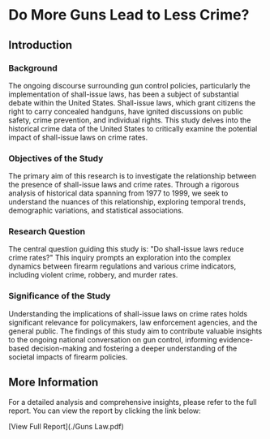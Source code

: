 # Do More Guns Lead to Less Crime?

## Introduction

### Background
The ongoing discourse surrounding gun control policies, particularly the implementation of shall-issue laws, has been a subject of substantial debate within the United States. Shall-issue laws, which grant citizens the right to carry concealed handguns, have ignited discussions on public safety, crime prevention, and individual rights. This study delves into the historical crime data of the United States to critically examine the potential impact of shall-issue laws on crime rates.

### Objectives of the Study
The primary aim of this research is to investigate the relationship between the presence of shall-issue laws and crime rates. Through a rigorous analysis of historical data spanning from 1977 to 1999, we seek to understand the nuances of this relationship, exploring temporal trends, demographic variations, and statistical associations.

### Research Question
The central question guiding this study is: "Do shall-issue laws reduce crime rates?" This inquiry prompts an exploration into the complex dynamics between firearm regulations and various crime indicators, including violent crime, robbery, and murder rates.

### Significance of the Study
Understanding the implications of shall-issue laws on crime rates holds significant relevance for policymakers, law enforcement agencies, and the general public. The findings of this study aim to contribute valuable insights to the ongoing national conversation on gun control, informing evidence-based decision-making and fostering a deeper understanding of the societal impacts of firearm policies.

## More Information

For a detailed analysis and comprehensive insights, please refer to the full report. You can view the report by clicking the link below:

[View Full Report](./Guns Law.pdf)
